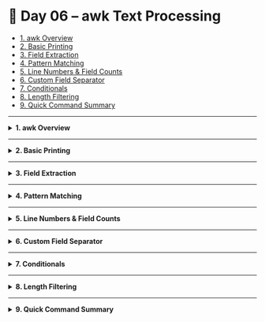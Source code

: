 # 🐧 Day 06 – awk Text Processing

- [1. awk Overview](#1-awk-overview)  
- [2. Basic Printing](#2-basic-printing)  
- [3. Field Extraction](#3-field-extraction)  
- [4. Pattern Matching](#4-pattern-matching)  
- [5. Line Numbers & Field Counts](#5-line-numbers--field-counts)  
- [6. Custom Field Separator](#6-custom-field-separator)  
- [7. Conditionals](#7-conditionals)  
- [8. Length Filtering](#8-length-filtering)  
- [9. Quick Command Summary](#9-quick-command-summary)

---

<details>
<summary><strong>1. awk Overview</strong></summary>

**Note:**  
- In `awk`, the default field delimiter is whitespace.    
- `$0` → entire record (line)   
- `$1` → first field   
- `$2` → second field, etc     
- `NR` → current record number (line number)   
- `NF` → number of fields in the current record.   

- Following file is used in examples      
**samplelog.txt**

03/22 08:53:38 TRACE router_forward_getOI: source address 9.67.116.98     
03/22 08:53:38 TRACE router_forward_getOI:out inf 9.67.116.98      
03/22 08:53:38 INFO rsvp_flow_stateMachine: state RESVED, event T10UT      
03/22 08:53:38 TRACE rsvp_action_nHop:constructing a PATH    
03/22 08:53:38 TRACE flow_timer_start:started T1   
03/22 08:53:38 TRACE rsvp_flow_stateMachine: reentering state RESVED   
03/22 08:53:38 TRACE mailslot_send: sending to (9.67.116.99:0)    
03/22 08:53:52 TRACE rsvp_event: received event from RAW-IP on interface 9.67.116.98    
03/22 08:53:52 TRACE rsvp_explode_packet: v=1, flg=0, type=2, cksm=54875, ttl=255, rsv=0 len=84   
03/22 08:53:52 INFO rsvp_parse_objects: obj RSVP_HOP hop=9.67.116.99, lih=0    
03/22 08:53:52 TRACE rsvp_event_mapSession: Session=9.67.116.99:1047:6 exists    
03/22 08:53:52 INFO rsvp_flow_stateMachine: state RESVED, event RESV    
03/22 08:53:52 TRACE flow_timer_stop: Stop T4    
03/22 08:53:52 TRACE flow_timer_start: Start T4    
03/22 08:53:52 TRACE rsvp_flow_stateMachine: reentering state RESVED    
03/22 08:53:52 ERROR rsvp_flow_stateMachine: Error occurred while processing state transition  

</details>

---

<details>
<summary><strong>2. Basic Printing</strong></summary>

- **Print entire file** (like `cat`)  
  ```bash
  awk '{ print }' samplelog.txt


* `{ }` → action block
* `print` → prints `$0` by default

</details>

---

<details>
<summary><strong>3. Field Extraction</strong></summary>

* **Print only the date (field 1)**

  ```bash
  awk '{ print $1 }' samplelog.txt
  ```
* **Print date, time & log level (fields 1–3)**

  ```bash
  awk '{ print $1, $2, $3 }' samplelog.txt
  ```

  * `,` → output field separator (default is space)

</details>

---

<details>
<summary><strong>4. Pattern Matching</strong></summary>

* **Print only lines containing “ERROR”**

  ```bash
  awk '/ERROR/ { print }' samplelog.txt
  ```

  * `/…/` → pattern match
* **Print date & time for “ERROR” lines**

  ```bash
  awk '/ERROR/ { print $1, $2 }' samplelog.txt
  ```

</details>

---

<details>
<summary><strong>5. Line Numbers & Field Counts</strong></summary>

* **Print each line with its line number**

  ```bash
  awk '{ print NR, $0 }' samplelog.txt
  ```
* **Print number of fields in each line**

  ```bash
  awk '{ print NF }' samplelog.txt
  ```

</details>

---

<details>
<summary><strong>6. Custom Field Separator</strong></summary>

* **Use `:` as delimiter, then print field count**

  ```bash
  awk -F ':' '{ print NF }' samplelog.txt
  ```

  * `-F ':'` → set field separator to `:`

</details>

---

<details>
<summary><strong>7. Conditionals</strong></summary>

* **Print only “ERROR” lines via `if`**

  ```bash
  awk '{ if ($3 == "ERROR") print $0 }' samplelog.txt
  ```

  * `if (condition) action`

</details>

---

<details>
<summary><strong>8. Length Filtering</strong></summary>

* **Print only lines longer than 70 characters**

  ```bash
  awk 'length($0) > 70' samplelog.txt
  ```

  * `length($0)` → length of entire line

</details>

---

<details>
<summary><strong>9. Quick Command Summary</strong></summary>

| Command                               | Description                              |
| ------------------------------------- | ---------------------------------------- |
| `awk '{print}' file`                  | Print every line                         |
| `awk '{print $n}' file`               | Print only field *n*                     |
| `awk '/PAT/ {print}' file`            | Print lines matching pattern             |
| `awk '{print NR, $0}' file`           | Print line numbers with each line        |
| `awk '{print NF}' file`               | Print default field count                |
| `awk -F ':' '{print NF}' file`        | Print field count using `:` as separator |
| `awk '{if($n=="VAL") print $0}' file` | Conditional print based on field value   |
| `awk 'length($0)>N' file`             | Print lines longer than *N* characters   |

</details>